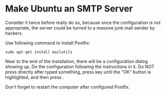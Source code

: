# Make Ubuntu an SMTP Server

Consider it twice before really do so, because once the configuration is not appropriate, the server could be turned to a massive junk mail sender by hackers.

Use following command to install Postfix:

  ```console
sudo apt-get install mailutils
  ```

Near to the end of the installation, there will be a configuration dialog showing up. Do the configuration following the instructions in it. Do NOT press <Enter> directly after typed something, press <Tab> key until the "OK" button is highlighted, and then press <ENTER>.

Don't forget to restart the computer after configured Postfix.
